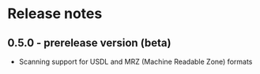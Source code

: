 # Release notes

## 0.5.0 - prerelease version (beta)
- Scanning support for USDL and MRZ (Machine Readable Zone) formats
